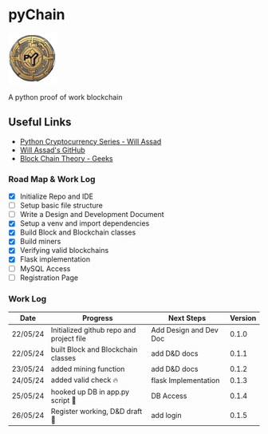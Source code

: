 # pyChain

![CoinIco](./assets/pyCoin.png)

A python proof of work blockchain

## Useful Links

- [Python Cryptocurrency Series - Will Assad][def1]
- [Will Assad's GitHub][def2]
- [Block Chain Theory - Geeks][def3]

[def1]: https://www.youtube.com/watch?v=b41TVaLwhKc&list=PLtCKS3CuBDYV_Vyl1ZH2Je8gSdXfQf4e3
[def2]: https://github.com/willassad/cryptocurrencypython/tree/main
[def3]: https://www.geeksforgeeks.org/blockchain-structure/

### Road Map & Work Log

- [x] Initialize Repo and IDE
- [ ] Setup basic file structure
- [ ] Write a Design and Development Document
- [x] Setup a venv and import dependencies
- [x] Build Block and Blockchain classes
- [x] Build miners
- [x] Verifying valid blockchains
- [x] Flask implementation
- [ ] MySQL Access
- [ ] Registration Page

### Work Log

Date | Progress | Next Steps | Version
-----|-------------|--------|------
22/05/24 | Initialized github repo and project file | Add Design and Dev Doc | 0.1.0
22/05/24 | built Block and Blockchain classes | add D&D docs | 0.1.1
23/05/24 | added mining function | add D&D docs | 0.1.2
24/05/24 | added valid check :fire: | flask Implementation | 0.1.3
25/05/24 | hooked up DB in app.py script :floppy_disk: | DB Access | 0.1.4
26/05/24 | Register working, D&D draft :scroll: | add login | 0.1.5
